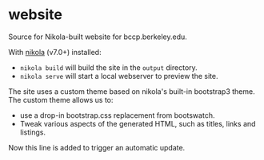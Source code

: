 website
=======

Source for Nikola-built website for bccp.berkeley.edu.

With [nikola](http://getnikola.com) (v7.0+) installed:

- `nikola build` will build the site in the `output` directory.
- `nikola serve` will start a local webserver to preview the site.

The site uses a custom theme based on nikola's built-in bootstrap3 theme. The custom theme allows us to:

-  use a drop-in bootstrap.css replacement from bootswatch.
-  Tweak various aspects of the generated HTML, such as titles, links
   and listings.


Now this line is added to trigger an automatic update.
